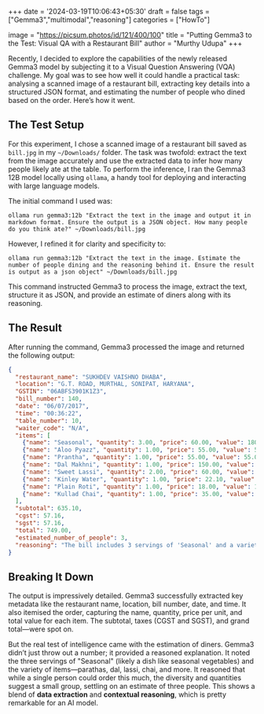 +++
date = '2024-03-19T10:06:43+05:30'
draft = false 
tags = ["Gemma3","multimodal","reasoning"]
categories = ["HowTo"]

image = "https://picsum.photos/id/121/400/100"
title = "Putting Gemma3 to the Test: Visual QA with a Restaurant Bill"
author =  "Murthy Udupa"
+++

Recently, I decided to explore the capabilities of the newly released Gemma3 model by subjecting it to a Visual Question Answering (VQA) challenge. My goal was to see how well it could handle a practical task: analysing a scanned image of a restaurant bill, extracting key details into a structured JSON format, and estimating the number of people who dined based on the order. Here’s how it went.

## The Test Setup

For this experiment, I chose a scanned image of a restaurant bill saved as `bill.jpg` in my `~/Downloads/` folder. The task was twofold: extract the text from the image accurately and use the extracted data to infer how many people likely ate at the table. To perform the inference, I ran the Gemma3 12B model locally using `ollama`, a handy tool for deploying and interacting with large language models.

The initial command I used was:

```
ollama run gemma3:12b "Extract the text in the image and output it in markdown format. Ensure the output is a JSON object. How many people do you think ate?" ~/Downloads/bill.jpg
```

However, I refined it for clarity and specificity to:

```
ollama run gemma3:12b "Extract the text in the image. Estimate the number of people dining and the reasoning behind it. Ensure the result is output as a json object" ~/Downloads/bill.jpg
```

This command instructed Gemma3 to process the image, extract the text, structure it as JSON, and provide an estimate of diners along with its reasoning.

## The Result

After running the command, Gemma3 processed the image and returned the following output:

```json
{
  "restaurant_name": "SUKHDEV VAISHNO DHABA",
  "location": "G.T. ROAD, MURTHAL, SONIPAT, HARYANA",
  "GSTIN": "06ABFS3901K1Z3",
  "bill_number": 140,
  "date": "06/07/2017",
  "time": "00:36:22",
  "table_number": 10,
  "waiter_code": "N/A",
  "items": [
    {"name": "Seasonal", "quantity": 3.00, "price": 60.00, "value": 180.00},
    {"name": "Aloo Pyazz", "quantity": 1.00, "price": 55.00, "value": 55.00},
    {"name": "Prantha", "quantity": 1.00, "price": 55.00, "value": 55.00},
    {"name": "Dal Makhni", "quantity": 1.00, "price": 150.00, "value": 150.00},
    {"name": "Sweet Lassi", "quantity": 2.00, "price": 60.00, "value": 120.00},
    {"name": "Kinley Water", "quantity": 1.00, "price": 22.10, "value": 22.10},
    {"name": "Plain Roti", "quantity": 1.00, "price": 18.00, "value": 18.00},
    {"name": "Kullad Chai", "quantity": 1.00, "price": 35.00, "value": 35.00}
  ],
  "subtotal": 635.10,
  "cgst": 57.16,
  "sgst": 57.16,
  "total": 749.00,
  "estimated_number_of_people": 3,
  "reasoning": "The bill includes 3 servings of 'Seasonal' and a variety of items suitable for a small group. While it's possible for one person to order this much, it's more likely that a group of 3 people shared the meal. The variety of items suggests a shared dining experience rather than individual orders."
}
```

## Breaking It Down

The output is impressively detailed. Gemma3 successfully extracted key metadata like the restaurant name, location, bill number, date, and time. It also itemised the order, capturing the name, quantity, price per unit, and total value for each item. The subtotal, taxes (CGST and SGST), and grand total—were spot on.

But the real test of intelligence came with the estimation of diners. Gemma3 didn’t just throw out a number; it provided a reasoned explanation. It noted the three servings of "Seasonal" (likely a dish like seasonal vegetables) and the variety of items—parathas, dal, lassi, chai, and more. It reasoned that while a single person could order this much, the diversity and quantities suggest a small group, settling on an estimate of three people. This shows a blend of **data extraction** and **contextual reasoning**, which is pretty remarkable for an AI model.

